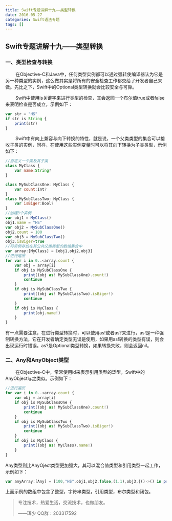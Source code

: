 ```yaml
---
title: Swift专题讲解十九——类型转换
date: 2016-05-27
categories: Swift语法专题
tags: []
---
```

## Swift专题讲解十九——类型转换

### 一、类型检查与转换

        在Objective-C和Java中，任何类型实例都可以通过强转使编译器认为它是另一种类型的实例，这么做其实是将所有的安全检查工作都交给了开发者自己来做。先比之下，Swift中的Optional类型转换就会比较安全与可靠。

        Swift中使用is关键字来进行类型的检查，其会返回一个布尔值true或者false来表明检查是否成立，示例如下：

```javascript
var str = "HS"
if str is String {
    print(str)
}

```

        Swift中有向上兼容与向下转换的特性，就是说，一个父类类型的集合可以接收子类的实例，同样，在使用这些实例变量时可以将其向下转换为子类类型，示例如下：

```javascript
//自定义一个类及其子类
class MyClass {
    var name:String?
}

class MySubClassOne: MyClass {
    var count:Int?
}
class MySubClassTwo: MyClass {
    var isBiger:Bool?
}
//创建3个实例
var obj1 = MyClass()
obj1.name = "HS"
var obj2 = MySubClassOne()
obj2.count = 100
var obj3 = MySubClassTwo()
obj3.isBiger=true
//将实例存放在其公共父类类型的数组集合中
var array:[MyClass] = [obj1,obj2,obj3]
//进行遍历
for var i in 0..<array.count {
    var obj = array[i]
    if obj is MySubClassOne {
        print((obj as! MySubClassOne).count!)
        continue
    }
    if obj is MySubClassTwo {
        print((obj as! MySubClassTwo).isBiger!)
        continue
    }
    if obj is MyClass {
        print(obj.name!)
    }
}
```

有一点需要注意，在进行类型转换时，可以使用as!或者as?来进行，as!是一种强制转换方法，它在开发者确定类型无误是使用，如果用as!转换的类型有误，则会出现运行时错误。as?是Optional类型转换，如果转换失败，则会返回nil。

### 二、Any和AnyObject类型

        在Objective-C中，常常使用id来表示引用类型的泛型，Swift中的AnyObject与之类似。示例如下：

```javascript
//进行遍历
for var i in 0..<array.count {
    var obj = array[i]
    if obj is MySubClassOne {
        print((obj as! MySubClassOne).count!)
        continue
    }
    if obj is MySubClassTwo {
        print((obj as! MySubClassTwo).isBiger!)
        continue
    }
    if obj is MyClass {
        print((obj as! MyClass).name!)
    }
}
```

Any类型则比AnyOject类型更加强大，其可以混合值类型和引用类型一起工作，示例如下：

```javascript
var anyArray:[Any] = [100,"HS",obj1,obj2,false,(1.1),obj3,{()->() in print("Closures")}]
```

上面示例的数组中包含了整型，字符串类型，引用类型，布尔类型和闭包。

> 专注技术，热爱生活，交流技术，也做朋友。
> 
> ——珲少 QQ群：203317592
